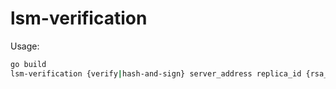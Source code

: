 # lsm-verification

Usage: 
```bash
go build
lsm-verification {verify|hash-and-sign} server_address replica_id {rsa_public_key|rsa_private_key}
```